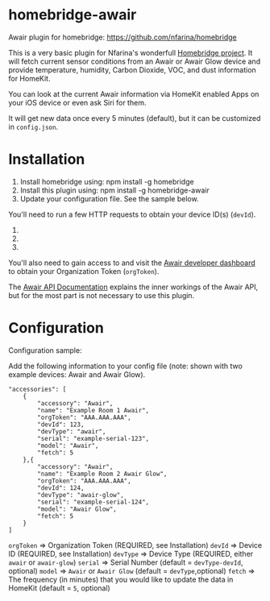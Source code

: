 # homebridge-awair
Awair plugin for homebridge: https://github.com/nfarina/homebridge

This is a very basic plugin for Nfarina's wonderfull [Homebridge project](https://github.com/nfarina/homebridge). It will fetch current sensor conditions from an Awair or Awair Glow device and provide temperature, humidity, Carbon Dioxide, VOC, and dust information for HomeKit.

You can look at the current Awair information via HomeKit enabled Apps on your iOS device or even ask Siri for them.

It will get new data once every 5 minutes (default), but it can be customized in `config.json`.

# Installation

1. Install homebridge using: npm install -g homebridge
2. Install this plugin using: npm install -g homebridge-awair
3. Update your configuration file. See the sample below.

You'll need to run a few HTTP requests to obtain your device ID(s) (`devId`).

1. 
2. 
3. 

You'll also need to gain access to and visit the [Awair developer dashboard](https://dashboard.getawair.com) to obtain your Organization Token (`orgToken`).

The [Awair API Documentation](http://docs.enterprise.awair.is/) explains the inner workings of the Awair API, but for the most part is not necessary to use this plugin.

# Configuration

Configuration sample:

Add the following information to your config file (note: shown with two example devices: Awair and Awair Glow).

```
"accessories": [
	{
		"accessory": "Awair",
		"name": "Example Room 1 Awair",
		"orgToken": "AAA.AAA.AAA",
		"devId": 123,
		"devType": "awair",
		"serial": "example-serial-123",
		"model": "Awair",
		"fetch": 5
	},{
		"accessory": "Awair",
		"name": "Example Room 2 Awair Glow",
		"orgToken": "AAA.AAA.AAA",
		"devId": 124,
		"devType": "awair-glow",
		"serial": "example-serial-124",
		"model": "Awair Glow",
		"fetch": 5
	}
]
```

`orgToken`	=> Organization Token (REQUIRED, see Installation)
`devId` 	=> Device ID (REQUIRED, see Installation)
`devType`	=> Device Type (REQUIRED, either `awair` or `awair-glow`)
`serial`	=> Serial Number (default = `devType-devId`, optional)
`model`		=> `Awair` or `Awair Glow` (default = `devType`,optional)
`fetch`		=> The frequency (in minutes) that you would like to update the data in HomeKit (default = `5`, optional)
